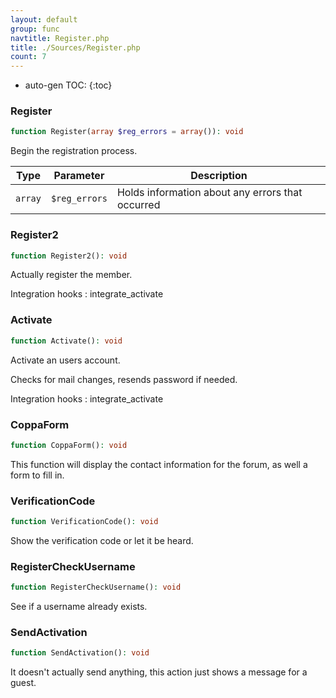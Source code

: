 ```yaml
---
layout: default
group: func
navtitle: Register.php
title: ./Sources/Register.php
count: 7
---
```

* auto-gen TOC:
{:toc}
### Register

```php
function Register(array $reg_errors = array()): void
```
Begin the registration process.



Type|Parameter|Description
---|---|---
`array`|`$reg_errors`|Holds information about any errors that occurred

### Register2

```php
function Register2(): void
```
Actually register the member.



Integration hooks
: integrate_activate

### Activate

```php
function Activate(): void
```
Activate an users account.

Checks for mail changes, resends password if needed.

Integration hooks
: integrate_activate

### CoppaForm

```php
function CoppaForm(): void
```
This function will display the contact information for the forum, as well a form to fill in.



### VerificationCode

```php
function VerificationCode(): void
```
Show the verification code or let it be heard.



### RegisterCheckUsername

```php
function RegisterCheckUsername(): void
```
See if a username already exists.



### SendActivation

```php
function SendActivation(): void
```
It doesn't actually send anything, this action just shows a message for a guest.



